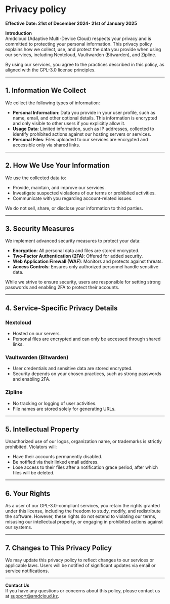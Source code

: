 # Privacy policy

**Effective Date: 21st of December 2024- 21st of January 2025**

**Introduction**  
Amdcloud (Adaptive Multi-Device Cloud) respects your privacy and is committed to protecting your personal information. This privacy policy explains how we collect, use, and protect the data you provide when using our services, including Nextcloud, Vaultwarden (Bitwarden), and Zipline.

By using our services, you agree to the practices described in this policy, as aligned with the GPL-3.0 license principles.  

---

## 1. Information We Collect  
We collect the following types of information:  

- **Personal Information**: Data you provide in your user profile, such as name, email, and other optional details. This information is encrypted and only visible to other users if you explicitly allow it.  
- **Usage Data**: Limited information, such as IP addresses, collected to identify prohibited actions against our hosting servers or services.  
- **Personal Files**: Files uploaded to our services are encrypted and accessible only via shared links.  

---

## 2. How We Use Your Information  
We use the collected data to:  

- Provide, maintain, and improve our services.  
- Investigate suspected violations of our terms or prohibited activities.  
- Communicate with you regarding account-related issues.  

We do not sell, share, or disclose your information to third parties.  

---

## 3. Security Measures  
We implement advanced security measures to protect your data:  

- **Encryption**: All personal data and files are stored encrypted.  
- **Two-Factor Authentication (2FA)**: Offered for added security.  
- **Web Application Firewall (WAF)**: Monitors and protects against threats.  
- **Access Controls**: Ensures only authorized personnel handle sensitive data.  

While we strive to ensure security, users are responsible for setting strong passwords and enabling 2FA to protect their accounts.  

---

## 4. Service-Specific Privacy Details  

### Nextcloud  
- Hosted on our servers.  
- Personal files are encrypted and can only be accessed through shared links.  

### Vaultwarden (Bitwarden)  
- User credentials and sensitive data are stored encrypted.  
- Security depends on your chosen practices, such as strong passwords and enabling 2FA.  

### Zipline  
- No tracking or logging of user activities.  
- File names are stored solely for generating URLs.  

---

## 5. Intellectual Property  
Unauthorized use of our logos, organization name, or trademarks is strictly prohibited. Violators will:  

- Have their accounts permanently disabled.  
- Be notified via their linked email address.  
- Lose access to their files after a notification grace period, after which files will be deleted.  

---

## 6. Your Rights  
As a user of our GPL-3.0-compliant services, you retain the rights granted under this license, including the freedom to study, modify, and redistribute the software. However, these rights do not extend to violating our terms, misusing our intellectual property, or engaging in prohibited actions against our systems.  

---

## 7. Changes to This Privacy Policy  
We may update this privacy policy to reflect changes to our services or applicable laws. Users will be notified of significant updates via email or service notifications.  

---

**Contact Us**  
If you have any questions or concerns about this policy, please contact us at [support@amdcloud.kz](mailto:support@amdcloud.kz).  
